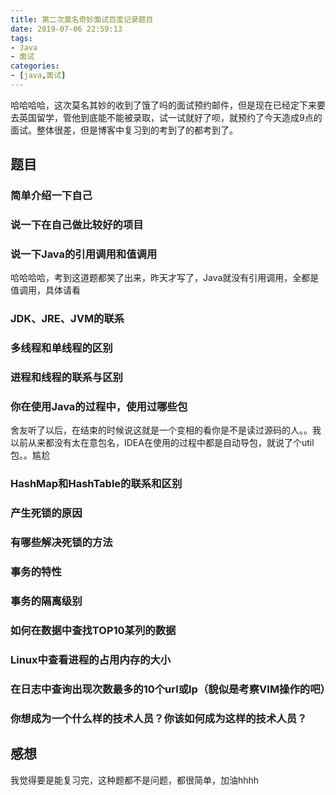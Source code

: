 ```yaml
---
title: 第二次莫名奇妙面试百度记录题目
date: 2019-07-06 22:59:13
tags:
- Java
- 面试
categories: 
- [java,面试]
---
```


哈哈哈哈，这次莫名其妙的收到了饿了吗的面试预约邮件，但是现在已经定下来要去英国留学，管他到底能不能被录取，试一试就好了呗，就预约了今天造成9点的面试。整体很差，但是博客中复习到的考到了的都考到了。  

## 题目

### 简单介绍一下自己

### 说一下在自己做比较好的项目

### 说一下Java的引用调用和值调用

哈哈哈哈，考到这道题都笑了出来，昨天才写了，Java就没有引用调用，全都是值调用，具体请看  

### JDK、JRE、JVM的联系

### 多线程和单线程的区别

### 进程和线程的联系与区别

### 你在使用Java的过程中，使用过哪些包

舍友听了以后，在结束的时候说这就是一个变相的看你是不是读过源码的人。。我以前从来都没有太在意包名，IDEA在使用的过程中都是自动导包，就说了个util包。。尴尬

### HashMap和HashTable的联系和区别

### 产生死锁的原因

### 有哪些解决死锁的方法

### 事务的特性

### 事务的隔离级别

### 如何在数据中查找TOP10某列的数据

### Linux中查看进程的占用内存的大小

### 在日志中查询出现次数最多的10个url或Ip（貌似是考察VIM操作的吧）

### 你想成为一个什么样的技术人员？你该如何成为这样的技术人员？

## 感想

我觉得要是能复习完，这种题都不是问题，都很简单，加油hhhh